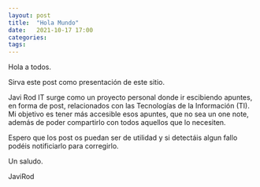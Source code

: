 ```yaml
---
layout: post
title:  "Hola Mundo"
date:   2021-10-17 17:00
categories:
tags:
---
```

Hola a todos.

Sirva este post como presentación de este sitio.

Javi Rod IT surge como un proyecto personal donde ir escibiendo apuntes, en forma de post, relacionados con las Tecnologías de la Información (TI). Mi objetivo es tener más accesible esos apuntes, que no sea un one note, además de poder compartirlo con todos aquellos que lo necesiten.

Espero que los post os puedan ser de utilidad y si detectáis algun fallo podéis notificiarlo para corregirlo.

Un saludo.

JaviRod